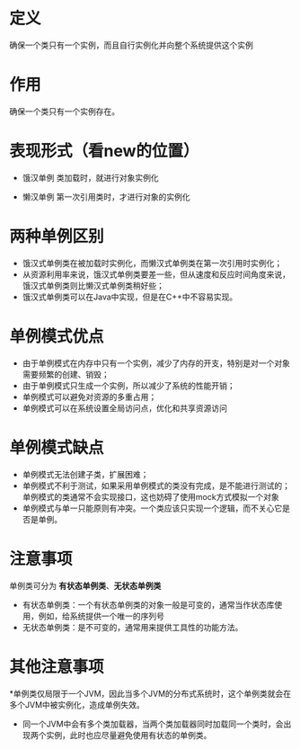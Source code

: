 # 定义
确保一个类只有一个实例，而且自行实例化并向整个系统提供这个实例

# 作用
确保一个类只有一个实例存在。

# 表现形式（看new的位置）

* 饿汉单例
类加载时，就进行对象实例化

* 懒汉单例
第一次引用类时，才进行对象的实例化

# 两种单例区别

* 饿汉式单例类在被加载时实例化，而懒汉式单例类在第一次引用时实例化；
* 从资源利用率来说，饿汉式单例类要差一些，但从速度和反应时间角度来说，饿汉式单例类则比懒汉式单例类稍好些；
* 饿汉式单例类可以在Java中实现，但是在C++中不容易实现。

# 单例模式优点
* 由于单例模式在内存中只有一个实例，减少了内存的开支，特别是对一个对象需要频繁的创建、销毁；
* 由于单例模式只生成一个实例，所以减少了系统的性能开销；
* 单例模式可以避免对资源的多重占用；
* 单例模式可以在系统设置全局访问点，优化和共享资源访问

# 单例模式缺点
* 单例模式无法创建子类，扩展困难；
* 单例模式不利于测试，如果采用单例模式的类没有完成，是不能进行测试的；单例模式的类通常不会实现接口，这也妨碍了使用mock方式模拟一个对象
* 单例模式与单一只能原则有冲突。一个类应该只实现一个逻辑，而不关心它是否是单例。

# 注意事项
单例类可分为 **有状态单例类**、**无状态单例类**

* 有状态单例类：一个有状态单例类的对象一般是可变的，通常当作状态库使用，例如，给系统提供一个唯一的序列号
* 无状态单例类：是不可变的，通常用来提供工具性的功能方法。

# 其他注意事项
*单例类仅局限于一个JVM，因此当多个JVM的分布式系统时，这个单例类就会在多个JVM中被实例化，造成单例失效。

* 同一个JVM中会有多个类加载器，当两个类加载器同时加载同一个类时，会出现两个实例，此时也应尽量避免使用有状态的单例类。